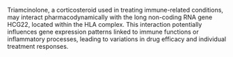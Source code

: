 Triamcinolone, a corticosteroid used in treating immune-related conditions, may interact pharmacodynamically with the long non-coding RNA gene HCG22, located within the HLA complex. This interaction potentially influences gene expression patterns linked to immune functions or inflammatory processes, leading to variations in drug efficacy and individual treatment responses.